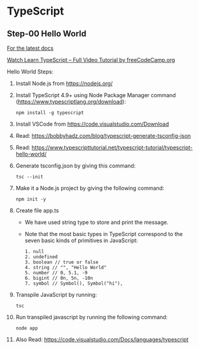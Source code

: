 # TypeScript

## Step-00 Hello World

[For the latest docs](https://www.typescriptlang.org/docs/)

[Watch Learn TypeScript – Full Video Tutorial by freeCodeCamp.org](https://www.youtube.com/watch?v=30LWjhZzg50)

Hello World Steps:

1.  Install Node.js from https://nodejs.org/

2.  Install TypeScript 4.9+ using Node Package Manager command (https://www.typescriptlang.org/download):

    ```
    npm install -g typescript
    ```

3.  Install VSCode from https://code.visualstudio.com/Download

4.  Read: https://bobbyhadz.com/blog/typescript-generate-tsconfig-json

5.  Read: https://www.typescripttutorial.net/typescript-tutorial/typescript-hello-world/

6.  Generate tsconfig.json by giving this command:

    ```
    tsc --init
    ```

7.  Make it a Node.js project by giving the following command:

    ```
    npm init -y
    ```

8.  Create file app.ts

    - We have used string type to store and print the message.

    - Note that the most basic types in TypeScript correspond to the seven basic kinds of primitives in JavaScript:

      ```
      1. null
      2. undefined
      3. boolean // true or false
      4. string // "", "Hello World"
      5. number // 0, 5.1, -9
      6. bigint // 0n, 5n, -10n
      7. symbol // Symbol(), Symbol("hi"),
      ```

9.  Transpile JavaScript by running:

    ```
    tsc
    ```

10. Run transpiled javascript by running the following command:

    ```
    node app
    ```

11. Also Read: https://code.visualstudio.com/Docs/languages/typescript
